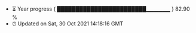 - ⏳ Year progress { ████████████████████████▁▁▁▁▁▁ } 82.90 %
- ⏰ Updated on Sat, 30 Oct 2021 14:18:16 GMT

